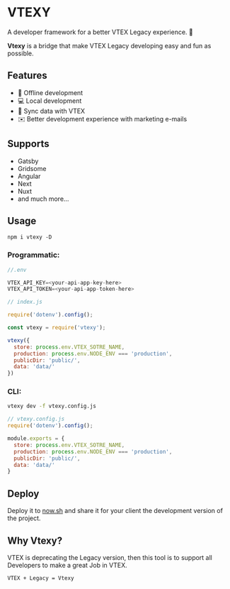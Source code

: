 # VTEXY 
A developer framework for a better VTEX Legacy experience. :rocket:

**Vtexy** is a bridge that make VTEX Legacy developing easy and fun as possible.

## Features
- 📴 Offline development
- 💻 Local development
- 📡 Sync data with VTEX
- ✉️  Better development experience with marketing e-mails

## Supports
- Gatsby
- Gridsome
- Angular
- Next
- Nuxt
- and much more...


## Usage

`npm i vtexy -D`

### Programmatic:
``` javascript
//.env

VTEX_API_KEY=<your-api-app-key-here>
VTEX_API_TOKEN=<your-api-app-token-here>
```

``` javascript
// index.js

require('dotenv').config();

const vtexy = require('vtexy');

vtexy({
  store: process.env.VTEX_SOTRE_NAME,
  production: process.env.NODE_ENV === 'production',
  publicDir: 'public/',
  data: 'data/'
})
```

### CLI:
``` bash
vtexy dev -f vtexy.config.js
```

``` javascript
// vtexy.config.js
require('dotenv').config();

module.exports = {
  store: process.env.VTEX_SOTRE_NAME,
  production: process.env.NODE_ENV === 'production',
  publicDir: 'public/',
  data: 'data/'
}
```

## Deploy
Deploy it to [now.sh](https://now.sh) and share it for your client the development version of the project.


## Why Vtexy?
VTEX is deprecating the Legacy version, then this tool is to support all Developers to make a great Job in VTEX.

`VTEX + Legacy = Vtexy`

<!--## What this tool do?
This tool make a local verison of your Store, getting all information of your commerce and making a local API.
`vtexy start`

## And after? How i publish all the content to the Production?
The tool gives you a CLI command to publish
`vtexy publish`

> Note: This command only publish the CMS Content, not all the store.
For publish all store use `--force` flag.

## How the tool get the store informations?
All the usage of VTEX API has been required by https://www.npmjs.com/package/vtex.
The usage is the same, but for Legacy version.

## Comming Features
- CMS
  - Placeholder
    - Local Data
    - Import/Export for Production and Local
  - HTML Templates
    - Render local HTML Files
  - Channels
    - Get local configurations for channels

## Todo List
- [ ] Files Manager
  - [ ] Proxy production `.js, .css, images, ...` to local -->
